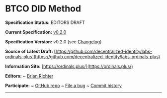 BTCO DID Method<br>
==================

**Specification Status:** EDITORS DRAFT

**Current Specification:** [v0.2.0](../)

**Specification Version:** v0.2.0 (see [Changelog](#version-changelog))

**Source of Latest Draft:**
  [https://github.com/decentralized-identity/labs-ordinals-plus](https://github.com/decentralized-identity/labs-ordinals-plus)

**Information Site:**
  [https://ordinals.plus/](https://ordinals.plus/)

**Editors:**
~ [Brian Richter](https://github.com/brianorwhatever)

**Participate:**
~ [GitHub repo](https://github.com/decentralized-identity/labs-ordinals-plus)
~ [File a bug](https://github.com/decentralized-identity/labs-ordinals-plus/issues)
~ [Commit history](https://github.com/decentralized-identity/labs-ordinals-plus/commits/main)

------------------------------------ 